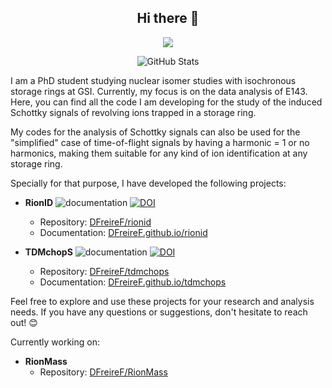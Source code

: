 <h2 align="center">Hi there 👀</h2>

<p align="center">
  <a href="https://skillicons.dev">
    <img src="https://skillicons.dev/icons?i=py,linux,git,docker,cpp,fortran,c,emacs,vscode,latex,bash" />
  </a>
</p>

<p align="center">
    <img alt="GitHub Stats" src="https://github-readme-stats.vercel.app/api?username=DFreireF&theme=tokyonight&show_icons=true">
</p>

I am a PhD student studying nuclear isomer studies with isochronous storage rings at GSI. Currently, my focus is on the data analysis of E143. Here, you can find all the code I am developing for the study of the induced Schottky signals of revolving ions trapped in a storage ring.

My codes for the analysis of Schottky signals can also be used for the "simplified" case of time-of-flight signals by having a harmonic = 1 or no harmonics, making them suitable for any kind of ion identification at any storage ring.

Specially for that purpose, I have developed the following projects:

- **RionID** ![documentation](https://img.shields.io/badge/docs-mkdocs%20material-blue.svg?style=flat) [![DOI](https://zenodo.org/badge/DOI/10.5281/zenodo.8169341.svg)](https://doi.org/10.5281/zenodo.8169341)
  - Repository: [DFreireF/rionid](https://github.com/DFreireF/rionid)
  - Documentation: [DFreireF.github.io/rionid](https://DFreireF.github.io/rionid)

- **TDMchopS** ![documentation](https://img.shields.io/badge/docs-mkdocs%20material-blue.svg?style=flat) [![DOI](https://zenodo.org/badge/DOI/10.5281/zenodo.8172226.svg)](https://doi.org/10.5281/zenodo.8172226)
  - Repository: [DFreireF/tdmchops](https://github.com/DFreireF/tdmchops)
  - Documentation: [DFreireF.github.io/tdmchops](https://DFreireF.github.io/tdmchops)

Feel free to explore and use these projects for your research and analysis needs. If you have any questions or suggestions, don't hesitate to reach out! 😊

Currently working on:
- **RionMass**
  - Repository: [DFreireF/RionMass](https://github.com/DFreireF/RionMass)
